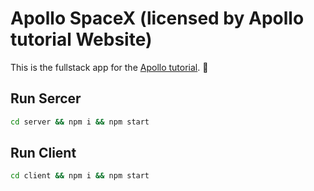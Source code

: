 # Apollo SpaceX (licensed by Apollo tutorial Website)
This is the fullstack app for the [Apollo tutorial](http://apollographql.com/docs/tutorial/introduction.html). 🚀

## Run Sercer

```bash
cd server && npm i && npm start
```

## Run Client

```bash
cd client && npm i && npm start
```
